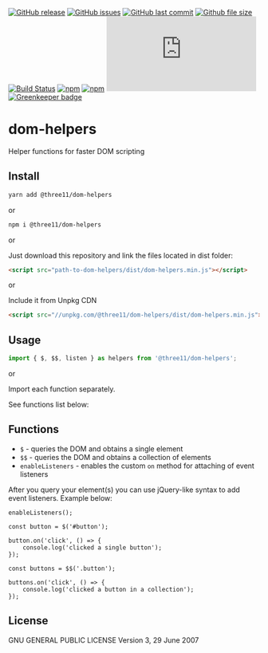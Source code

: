 [![GitHub release](https://img.shields.io/github/release/three11/dom-helpers.svg)](https://github.com/three11/dom-helpers/releases/latest)
[![GitHub issues](https://img.shields.io/github/issues/three11/dom-helpers.svg)](https://github.com/three11/dom-helpers/issues)
[![GitHub last commit](https://img.shields.io/github/last-commit/three11/dom-helpers.svg)](https://github.com/three11/dom-helpers/commits/master)
[![Github file size](https://img.shields.io/github/size/three11/dom-helpers/dist/dom-helpers.min.js.svg)](https://github.com/three11/dom-helpers/)
[![Build Status](https://travis-ci.org/three11/dom-helpers.svg?branch=master)](https://travis-ci.org/three11/dom-helpers)
[![npm](https://img.shields.io/npm/dt/@three11/dom-helpers.svg)](https://www.npmjs.com/package/@three11/dom-helpers)
[![npm](https://img.shields.io/npm/v/@three11/dom-helpers.svg)](https://www.npmjs.com/package/@three11/dom-helpers)
[![Analytics](https://ga-beacon.appspot.com/UA-83446952-1/github.com/three11/dom-helpers/README.md)](https://github.com/three11/dom-helpers/)
[![Greenkeeper badge](https://badges.greenkeeper.io/three11/dom-helpers.svg)](https://greenkeeper.io/)

# dom-helpers

Helper functions for faster DOM scripting

## Install

```sh
yarn add @three11/dom-helpers
```

or

```sh
npm i @three11/dom-helpers
```

or

Just download this repository and link the files located in dist folder:

```html
<script src="path-to-dom-helpers/dist/dom-helpers.min.js"></script>
```

or

Include it from Unpkg CDN

```html
<script src="//unpkg.com/@three11/dom-helpers/dist/dom-helpers.min.js"></script>
```

## Usage

```javascript
import { $, $$, listen } as helpers from '@three11/dom-helpers';
```

or

Import each function separately.

See functions list below:

## Functions

-   `$` - queries the DOM and obtains a single element
-   `$$` - queries the DOM and obtains a collection of elements
-   `enableListeners` - enables the custom `on` method for attaching of event listeners

After you query your element(s) you can use jQuery-like syntax to add event listeners. Example below:

```
enableListeners();

const button = $('#button');

button.on('click', () => {
    console.log('clicked a single button');
});

const buttons = $$('.button');

buttons.on('click', () => {
    console.log('clicked a button in a collection');
});
```

## License

GNU GENERAL PUBLIC LICENSE Version 3, 29 June 2007
